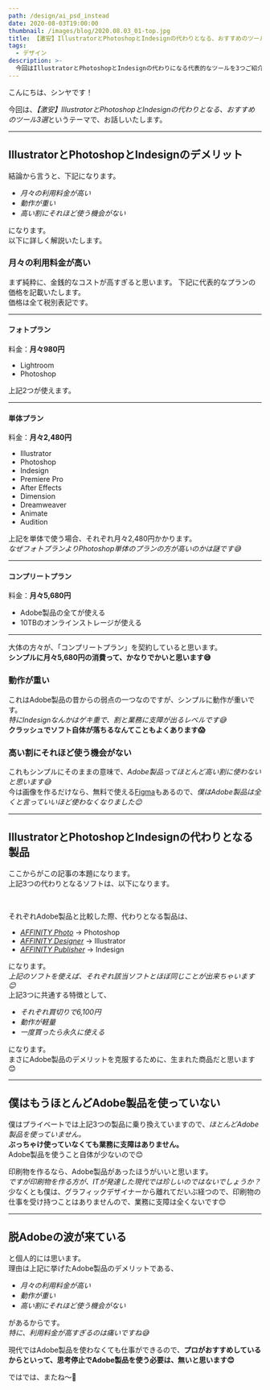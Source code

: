 ```yaml
---
path: /design/ai_psd_instead
date: 2020-08-03T19:00:00
thumbnail: /images/blog/2020.08.03_01-top.jpg
title: 【激安】IllustratorとPhotoshopとIndesignの代わりとなる、おすすめのツール3選
tags:
  - デザイン
description: >-
  今回はIllustratorとPhotoshopとIndesignの代わりになる代表的なツールを3つご紹介したいと思います。先ほどの3つのソフトって、そんなに使わない割にシンプルに月額料金が高すぎると思います。使わない割に料金が高いツールにお金を使う必要はないと思います。
---
```


こんにちは、シンヤです！

今回は、*【激安】IllustratorとPhotoshopとIndesignの代わりとなる、おすすめのツール3選*というテーマで、お話しいたします。

---

## IllustratorとPhotoshopとIndesignのデメリット

結論から言うと、下記になります。

- *月々の利用料金が高い*
- *動作が重い*
- *高い割にそれほど使う機会がない*

になります。  
以下に詳しく解説いたします。

### 月々の利用料金が高い

まず純粋に、金銭的なコストが高すぎると思います。 
下記に代表的なプランの価格を記載いたします。  
価格は全て税別表記です。

<hr class="u-bt-lightest u-mt-48 u-mb-48">

#### フォトプラン

料金：**月々980円**

- Lightroom
- Photoshop

上記2つが使えます。

<hr class="u-bt-lightest u-mt-48 u-mb-48">

#### 単体プラン

料金：**月々2,480円**

- Illustrator
- Photoshop
- Indesign
- Premiere Pro
- After Effects
- Dimension
- Dreamweaver
- Animate
- Audition

上記を単体で使う場合、それぞれ月々2,480円かかります。  
*なぜフォトプランよりPhotoshop単体のプランの方が高いのかは謎です😅*

<hr class="u-bt-lightest u-mt-48 u-mb-48">

#### コンプリートプラン

料金：**月々5,680円**

- Adobe製品の全てが使える
- 10TBのオンラインストレージが使える

<hr class="u-bt-lightest u-mt-48 u-mb-48">

大体の方々が、「コンプリートプラン」を契約していると思います。  
**シンプルに月々5,680円の消費って、かなりでかいと思います😅**

### 動作が重い

これはAdobe製品の昔からの弱点の一つなのですが、シンプルに動作が重いです。  
*特にIndesignなんかはゲキ重で、割と業務に支障が出るレベルです😅*  
**クラッシュでソフト自体が落ちるなんてこともよくあります😱**

### 高い割にそれほど使う機会がない

これもシンプルにそのままの意味で、*Adobe製品ってほとんど高い割に使わないと思います😅*  
今は画像を作るだけなら、無料で使える[Figma](https://www.figma.com/)もあるので、*僕はAdobe製品は全くと言っていいほど使わなくなりました😊*

---

## IllustratorとPhotoshopとIndesignの代わりとなる製品

ここからがこの記事の本題になります。  
上記3つの代わりとなるソフトは、以下になります。

[<img class="u-w-40 u-m-reset u-mt-24 u-mb-24" src="/images/logo/logo_affinity_photo.svg" alt="">](https://affinity.serif.com/ja-jp/photo/)
[<img class="u-w-50 u-m-reset u-mt-24 u-mb-24" src="/images/logo/logo_affinity_designer.svg" alt="">](https://affinity.serif.com/ja-jp/designer/)
[<img class="u-w-50 u-m-reset u-mt-24 u-mb-24" src="/images/logo/logo_affinity_publisher.svg" alt="">](https://affinity.serif.com/ja-jp/publisher/)

それぞれAdobe製品と比較した際、代わりとなる製品は、

- *[AFFINITY Photo](https://affinity.serif.com/ja-jp/photo/)* → Photoshop
- *[AFFINITY Designer](https://affinity.serif.com/ja-jp/designer/)* → Illustrator
- *[AFFINITY Publisher](https://affinity.serif.com/ja-jp/publisher/)* → Indesign

になります。  
*上記のソフトを使えば、それぞれ該当ソフトとほぼ同じことが出来ちゃいます😊*  
上記3つに共通する特徴として、

- *それぞれ買切りで6,100円*
- *動作が軽量*
- *一度買ったら永久に使える*

になります。  
まさにAdobe製品のデメリットを克服するために、生まれた商品だと思います😊

---

## 僕はもうほとんどAdobe製品を使っていない

僕はプライベートでは上記3つの製品に乗り換えていますので、*ほとんどAdobe製品を使っていません。*  
**ぶっちゃけ使っていなくても業務に支障はありません。**  
Adobe製品を使うこと自体が少ないので😊

印刷物を作るなら、Adobe製品があったほうがいいと思います。  
*ですが印刷物を作る方が、ITが発達した現代では珍しいのではないでしょうか？*  
少なくとも僕は、グラフィックデザイナーから離れてだいぶ経つので、印刷物の仕事を受け持つことはありませんので、業務に支障は全くないです😊

---

## 脱Adobeの波が来ている

と個人的には思います。  
理由は上記に挙げたAdobe製品のデメリットである、

- *月々の利用料金が高い*
- *動作が重い*
- *高い割にそれほど使う機会がない*

があるからです。  
*特に、利用料金が高すぎるのは痛いですね😅*

現代ではAdobe製品を使わなくても仕事ができるので、**プロがおすすめしているからといって、思考停止でAdobe製品を使う必要は、無いと思います😊**

ではでは、またね〜🤗
